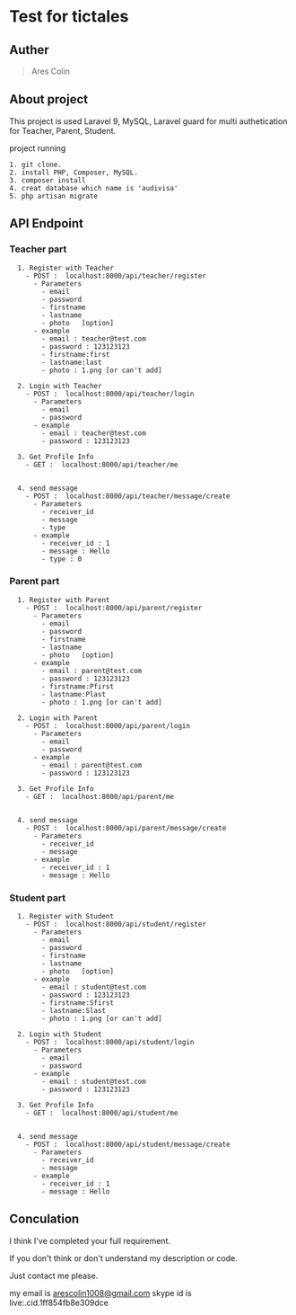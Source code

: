 # Test for tictales

## Auther
> Ares Colin

## About project

This project is used Laravel 9, MySQL, Laravel guard for multi authetication for Teacher, Parent, Student.


project running
```
1. git clone.
2. install PHP, Composer, MySQL.
3. composer install  
4. creat database which name is 'audivisa'
5. php artisan migrate
```


## API Endpoint

  ### Teacher part
      1. Register with Teacher
        - POST :  localhost:8000/api/teacher/register
          - Parameters 
            - email
            - password
            - firstname
            - lastname
            - photo   [option]
          - example
            - email : teacher@test.com
            - password : 123123123
            - firstname:first
            - lastname:last
            - photo : 1.png [or can't add]
          
      2. Login with Teacher
        - POST :  localhost:8000/api/teacher/login
          - Parameters 
            - email
            - password
          - example
            - email : teacher@test.com
            - password : 123123123

      3. Get Profile Info
        - GET :  localhost:8000/api/teacher/me


      4. send message
        - POST :  localhost:8000/api/teacher/message/create
          - Parameters 
            - receiver_id
            - message
            - type
          - example
            - receiver_id : 1
            - message : Hello
            - type : 0
      
  ### Parent part
      1. Register with Parent
        - POST :  localhost:8000/api/parent/register
          - Parameters 
            - email
            - password
            - firstname
            - lastname
            - photo   [option]
          - example
            - email : parent@test.com
            - password : 123123123
            - firstname:Pfirst
            - lastname:Plast
            - photo : 1.png [or can't add]
          
      2. Login with Parent
        - POST :  localhost:8000/api/parent/login
          - Parameters 
            - email
            - password
          - example
            - email : parent@test.com
            - password : 123123123

      3. Get Profile Info
        - GET :  localhost:8000/api/parent/me
        

      4. send message
        - POST :  localhost:8000/api/parent/message/create
          - Parameters 
            - receiver_id
            - message
          - example
            - receiver_id : 1
            - message : Hello
      
  ### Student part
      1. Register with Student
        - POST :  localhost:8000/api/student/register
          - Parameters 
            - email
            - password
            - firstname
            - lastname
            - photo   [option]
          - example
            - email : student@test.com
            - password : 123123123
            - firstname:Sfirst
            - lastname:Slast
            - photo : 1.png [or can't add]
          
      2. Login with Student
        - POST :  localhost:8000/api/student/login
          - Parameters 
            - email
            - password
          - example
            - email : student@test.com
            - password : 123123123

      3. Get Profile Info
        - GET :  localhost:8000/api/student/me
        

      4. send message
        - POST :  localhost:8000/api/student/message/create
          - Parameters 
            - receiver_id
            - message
          - example
            - receiver_id : 1
            - message : Hello
      




## Conculation

I think I've completed your full requirement.

If you don't think or don't understand my description or code.

Just contact me please.

my email is arescolin1008@gmail.com
skype id is live:.cid.1ff854fb8e309dce
